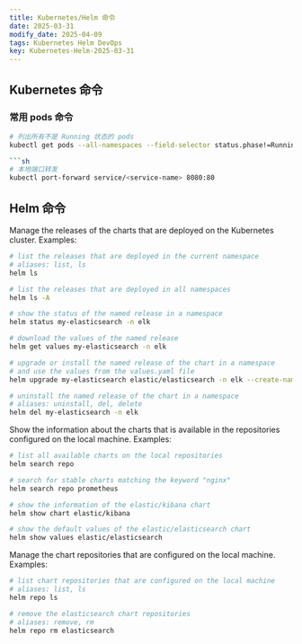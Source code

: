 ```yaml
---
title: Kubernetes/Helm 命令
date: 2025-03-31
modify_date: 2025-04-09
tags: Kubernetes Helm DevOps
key: Kubernetes-Helm-2025-03-31
---
```


## Kubernetes 命令

### 常用 pods 命令

```sh
# 列出所有不是 Running 状态的 pods
kubectl get pods --all-namespaces --field-selector status.phase!=Running

```sh
# 本地端口转发
kubectl port-forward service/<service-name> 8080:80
```

## Helm 命令

Manage the releases of the charts that are deployed on the Kubernetes cluster. Examples:

```sh
# list the releases that are deployed in the current namespace
# aliases: list, ls
helm ls

# list the releases that are deployed in all namespaces
helm ls -A

# show the status of the named release in a namespace
helm status my-elasticsearch -n elk

# download the values of the named release
helm get values my-elasticsearch -n elk

# upgrade or install the named release of the chart in a namespace
# and use the values from the values.yaml file
helm upgrade my-elasticsearch elastic/elasticsearch -n elk --create-namespace -f values.yaml

# uninstall the named release of the chart in a namespace
# aliases: uninstall, del, delete
helm del my-elasticsearch -n elk
```

Show the information about the charts that is available in the repositories configured on the local machine. Examples:

```sh
# list all available charts on the local repositories
helm search repo

# search for stable charts matching the keyword "nginx"
helm search repo prometheus

# show the information of the elastic/kibana chart
helm show chart elastic/kibana

# show the default values of the elastic/elasticsearch chart
helm show values elastic/elasticsearch
```

Manage the chart repositories that are configured on the local machine. Examples:

```sh
# list chart repositories that are configured on the local machine
# aliases: list, ls
helm repo ls

# remove the elasticsearch chart repositories
# aliases: remove, rm
helm repo rm elasticsearch
```